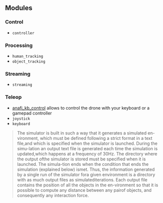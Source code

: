 
## Modules

### Control

  + `controller`
  
### Processing

  + `human_tracking`
  + `object_tracking`

### Streaming

  + `streaming`

### Teleop

  + [anafi_kb_control][kb_control] allows to control the drone with your keyboard or a gamepad controller
  + `joystick`
  + `keyboard`


> The simulator is built in such a way that it generates a simulated en-vironment, which must be defined following a strict format in a text file,and which is specified when the simulator is launched.  During the simu-lation an output text file is generated each time the simulation is updated,which happens at a frequency of 30Hz.  The directory where the output ofthe simulator is stored must be specified when it is launched.  The simula-tion ends when the condition that ends the simulation (explained below) ismet.  Thus, the information generated by a single run of the simulator fora given environment is a directory with as much output files as simulatediterations. Each output file contains the position of all the objects in the en-vironment so that it is possible to compute any distance between any pairof objects, and consequently any interaction force.


[kb_control]: https://github.com/espetro/AnafiOlympeKBController